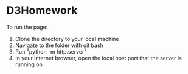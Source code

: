 # D3Homework

To run the page:
1. Clone the directory to your local machine
2. Navigate to the folder with git bash
3. Run "python -m http.server"
4. In your internet browser, open the local host port that the server is running on
